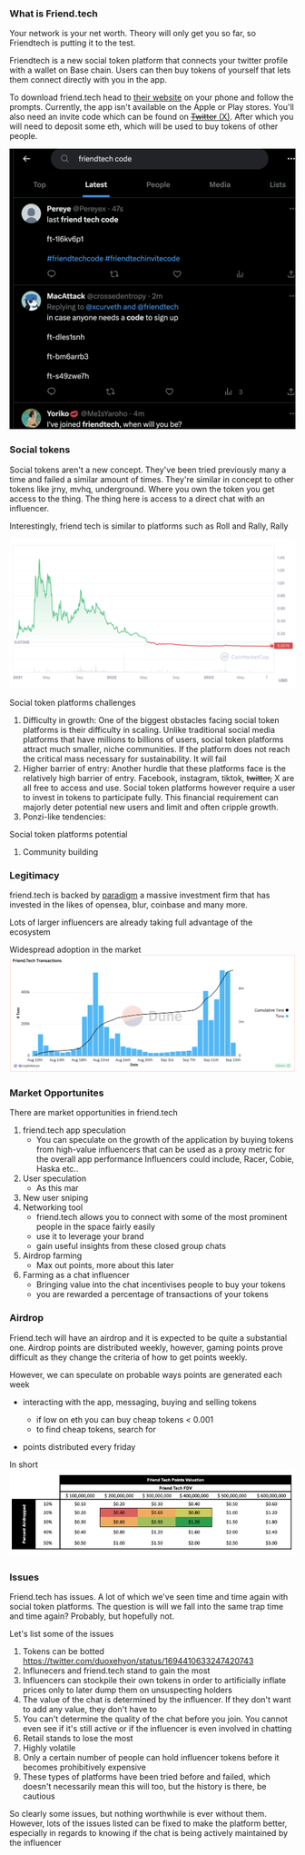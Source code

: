
### What is Friend.tech

Your network is your net worth. Theory will only get you so far, so Friendtech is putting it to the test.

Friendtech is a new social token platform that connects your twitter profile with a wallet on Base chain. Users can then buy tokens of yourself that lets them connect directly with you in the app.

To download friend.tech head to [their website](https://www.friend.tech/) on your phone and follow the prompts. Currently, the app isn't available on the Apple or Play stores. You'll also need an invite code which can be found on [~~Twitter~~ (X)](https://twitter.com/search?q=friendtech%20code&src=typed_query&f=live). After which you will need to deposit some eth, which will be used to buy tokens of other people.

![Friend.tech codes](p1.png)

### Social tokens

Social tokens aren't a new concept. They've been tried previously many a time and failed a similar amount of times. They're similar in concept to other tokens like jrny, mvhq, underground. Where you own the token you get access to the thing. The thing here is access to a direct chat with an influencer.

Interestingly, friend tech is similar to platforms such as Roll and Rally, Rally 

![Rally](p4.png)

Social token platforms challenges
1. Difficulty in growth: One of the biggest obstacles facing social token platforms is their difficulty in scaling. Unlike traditional social media platforms that have millions to billions of users, social token platforms attract much smaller, niche communities. If the platform does not reach the critical mass necessary for sustainability. It will fail
2. Higher barrier of entry: Another hurdle that these platforms face is the relatively high barrier of entry. Facebook, instagram, tiktok, ~~twitter,~~ X are all free to access and use. Social token platforms however require a user to invest in tokens to participate fully. This financial requirement can majorly deter potential new users and limit and often cripple growth.
3. Ponzi-like tendencies:

Social token platforms potential
1. Community building

### Legitimacy

friend.tech is backed by [paradigm](https://pitchbook.com/profiles/company/534396-16#funding) a massive investment firm that has invested in the likes of opensea, blur, coinbase and many more. 

Lots of larger influencers are already taking full advantage of the ecosystem

Widespread adoption in the market 
![market](p6.png)

### Market Opportunites

There are market opportunities in friend.tech

1. friend.tech app speculation
   - You can speculate on the growth of the application by buying tokens from high-value influencers that can be used as a proxy metric for the overall app performance Influencers could include, Racer, Cobie, Haska etc..
2. User speculation
   - As this mar
3. New user sniping
4. Networking tool
   - friend.tech allows you to connect with some of the most prominent people in the space fairly easily
   - use it to leverage your brand
   - gain useful insights from these closed group chats
5. Airdrop farming
   - Max out points, more about this later
6. Farming as a chat influencer
   - Bringing value into the chat incentivises people to buy your tokens
   - you are rewarded a percentage of transactions of your tokens

### Airdrop

Friend.tech will have an airdrop and it is expected to be quite a substantial one. Airdrop points are distributed weekly, however, gaming points prove difficult as they change the criteria of how to get points weekly.

However, we can speculate on probable ways points are generated each week
- interacting with the app, messaging, buying and selling tokens
  - if low on eth you can buy cheap tokens < 0.001
  - to find cheap tokens, search for 

- points distributed every friday

In short 
![points speculation](p2.png)

### Issues

Friend.tech has issues. A lot of which we've seen time and time again with social token platforms. The question is will we fall into the same trap time and time again? Probably, but hopefully not.

Let's list some of the issues
1. Tokens can be botted https://twitter.com/duoxehyon/status/1694410633247420743
2. Influnecers and friend.tech stand to gain the most
3. Influencers can stockpile their own tokens in order to artificially inflate prices only to later dump them on unsuspecting holders
4. The value of the chat is determined by the influencer. If they don't want to add any value, they don't have to
5. You can't determine the quality of the chat before you join. You cannot even see if it's still active or if the influencer is even involved in chatting
6. Retail stands to lose the most
7. Highly volatile
8. Only a certain number of people can hold influencer tokens before it becomes prohibitively expensive
9. These types of platforms have been tried before and failed, which doesn't necessarily mean this will too, but the history is there, be cautious

So clearly some issues, but nothing worthwhile is ever without them. However, lots of the issues listed can be fixed to make the platform better, especially in regards to knowing if the chat is being actively maintained by the influencer